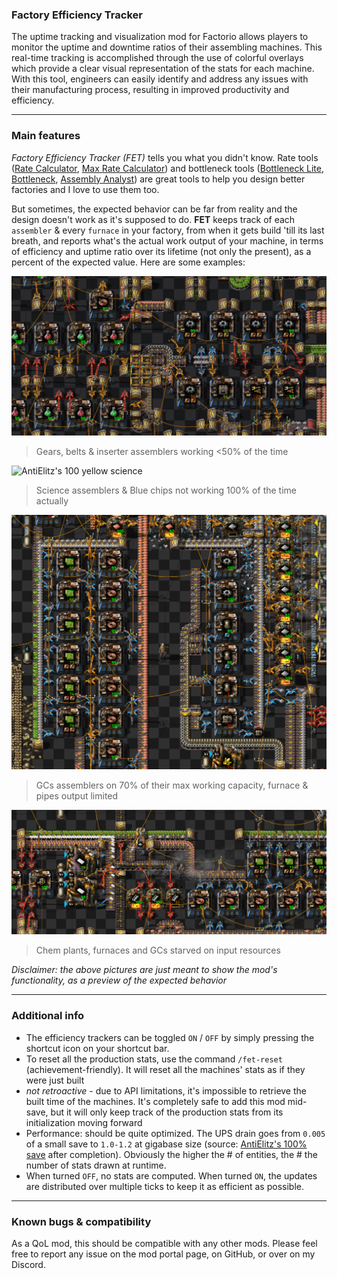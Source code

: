 ### Factory Efficiency Tracker

The uptime tracking and visualization mod for Factorio allows players to monitor the uptime and downtime ratios of their assembling machines. This real-time tracking is accomplished through the use of colorful overlays which provide a clear visual representation of the stats for each machine. With this tool, engineers can easily identify and address any issues with their manufacturing process, resulting in improved productivity and efficiency.

---

### Main features
*Factory Efficiency Tracker (FET)* tells you what you didn't know. Rate tools ([Rate Calculator](https://mods.factorio.com/mod/RateCalculator), [Max Rate Calculator](https://mods.factorio.com/mod/MaxRateCalculator)) and bottleneck tools ([Bottleneck Lite](https://mods.factorio.com/mod/BottleneckLite), [Bottleneck](https://mods.factorio.com/mod/Bottleneck), [Assembly Analyst](https://mods.factorio.com/mod/assemblyanalyst)) are great tools to help you design better factories and I love to use them too.

But sometimes, the expected behavior can be far from reality and the design doesn't work as it's supposed to do. **FET** keeps track of each `assembler` & every `furnace` in your factory, from when it gets build 'till its last breath, and reports what's the actual work output of your machine, in terms of efficiency and uptime ratio over its lifetime (not only the present), as a percent of the expected value. Here are some examples:

![AntiElitz's 100 RG build](https://github.com/RedRafe/factory-efficiency-tracker/blob/main/archive/100_belts.png?raw=true)
> Gears, belts & inserter assemblers working <50% of the time


![AntiElitz's 100 yellow science](https://github.com/RedRafe/factory-efficiency-tracker/blob/main/archive/100_yellow.png?raw=true)
> Science assemblers & Blue chips not working 100% of the time actually

![Nefrum's Any pipes](https://github.com/RedRafe/factory-efficiency-tracker/blob/main/archive/any_gears.png?raw=true)
> GCs assemblers on 70% of their max working capacity, furnace & pipes output limited

![Nefrum's Any mixed](https://github.com/RedRafe/factory-efficiency-tracker/blob/main/archive/any_mixed.png?raw=true)
> Chem plants, furnaces and GCs starved on input resources

*Disclaimer: the above pictures are just meant to show the mod's functionality, as a preview of the expected behavior*

---

### Additional info

- The efficiency trackers can be toggled `ON` / `OFF` by simply pressing the shortcut icon on your shortcut bar.
- To reset all the production stats, use the command `/fet-reset` (achievement-friendly). It will reset all the machines' stats as if they were just built
- *not retroactive* - due to API limitations, it's impossible to retrieve the built time of the machines. It's completely safe to add this mod mid-save, but it will only keep track of the production stats from its initialization moving forward
- Performance: should be quite optimized. The UPS drain goes from `0.005` of a small save to `1.0-1.2` at gigabase size (source: [AntiElitz's 100% save](https://www.speedrun.com/factorio/runs/me0v792z) after completion). Obviously the higher the # of entities, the # the number of stats drawn at runtime. 
- When turned `OFF`, no stats are computed. When turned `ON`, the updates are distributed over multiple ticks to keep it as efficient as possible.

---

### Known bugs & compatibility
As a QoL mod, this should be compatible with any other mods. Please feel free to report any issue on the mod portal page, on GitHub, or over on my Discord.
